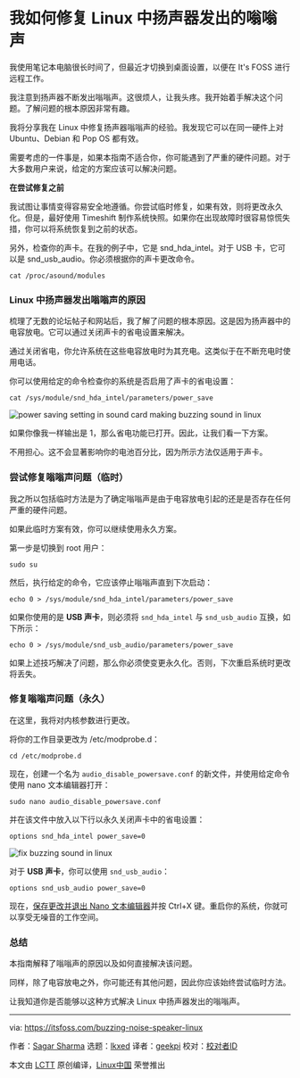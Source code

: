 [#]: subject: "How I Fixed Buzzing Noise Coming from Speakers in Linux"
[#]: via: "https://itsfoss.com/buzzing-noise-speaker-linux"
[#]: author: "Sagar Sharma https://itsfoss.com/author/sagar/"
[#]: collector: "lkxed"
[#]: translator: "geekpi"
[#]: reviewer: " "
[#]: publisher: " "
[#]: url: " "

我如何修复 Linux 中扬声器发出的嗡嗡声
======

我使用笔记本电脑很长时间了，但最近才切换到桌面设置，以便在 It's FOSS 进行远程工作。

我注意到扬声器不断发出嗡嗡声。这很烦人，让我头疼。我开始着手解决这个问题。了解问题的根本原因非常有趣。

我将分享我在 Linux 中修复扬声器嗡嗡声的经验。我发现它可以在同一硬件上对 Ubuntu、Debian 和 Pop OS 都有效。

需要考虑的一件事是，如果本指南不适合你，你可能遇到了严重的硬件问题。对于大多数用户来说，给定的方案应该可以解决问题。

**在尝试修复之前**

我试图让事情变得容易安全地遵循。你尝试临时修复，如果有效，则将更改永久化。但是，最好使用 Timeshift 制作系统快照。如果你在出现故障时很容易惊慌失措，你可以将系统恢复到之前的状态。

另外，检查你的声卡。在我的例子中，它是 snd_hda_intel。对于 USB 卡，它可以是 snd_usb_audio。你必须根据你的声卡更改命令。

```
cat /proc/asound/modules
```

### Linux 中扬声器发出嗡嗡声的原因

梳理了无数的论坛帖子和网站后，我了解了问题的根本原因。这是因为扬声器中的电容放电。它可以通过关闭声卡的省电设置来解决。

通过关闭省电，你允许系统在这些电容放电时为其充电。这类似于在不断充电时使用电话。

你可以使用给定的命令检查你的系统是否启用了声卡的省电设置：

```
cat /sys/module/snd_hda_intel/parameters/power_save
```

![power saving setting in sound card making buzzing sound in linux][1]

如果你像我一样输出是 1，那么省电功能已打开。因此，让我们看一下方案。

不用担心。这不会显著影响你的电池百分比，因为所示方法仅适用于声卡。

### 尝试修复嗡嗡声问题（临时）

我之所以包括临时方法是为了确定嗡嗡声是由于电容放电引起的还是是否存在任何严重的硬件问题。

如果此临时方案有效，你可以继续使用永久方案。

第一步是切换到 root 用户：

```
sudo su
```

然后，执行给定的命令，它应该停止嗡嗡声直到下次启动：

```
echo 0 > /sys/module/snd_hda_intel/parameters/power_save
```

如果你使用的是 **USB 声卡**，则必须将 `snd_hda_intel` 与 `snd_usb_audio` 互换，如下所示：

```
echo 0 > /sys/module/snd_usb_audio/parameters/power_save
```

如果上述技巧解决了问题，那么你必须使变更永久化。否则，下次重启系统时更改将丢失。

### 修复嗡嗡声问题（永久）

在这里，我将对内核参数进行更改。

将你的工作目录更改为 /etc/modprobe.d：

```
cd /etc/modprobe.d
```

现在，创建一个名为 `audio_disable_powersave.conf` 的新文件，并使用给定命令使用 nano 文本编辑器打开：

```
sudo nano audio_disable_powersave.conf
```

并在该文件中放入以下行以永久关闭声卡中的省电设置：

```
options snd_hda_intel power_save=0
```

![fix buzzing sound in linux][2]

对于 **USB 声卡**，你可以使用 `snd_usb_audio`：

```
options snd_usb_audio power_save=0
```

现在，[保存更改并退出 Nano 文本编辑器][3]并按 Ctrl+X 键。重启你的系统，你就可以享受无噪音的工作空间。

### 总结

本指南解释了嗡嗡声的原因以及如何直接解决该问题。

同样，除了电容放电之外，你可能还有其他问题，因此你应该始终尝试临时方法。

让我知道你是否能够以这种方式解决 Linux 中扬声器发出的嗡嗡声。

--------------------------------------------------------------------------------

via: https://itsfoss.com/buzzing-noise-speaker-linux

作者：[Sagar Sharma][a]
选题：[lkxed][b]
译者：[geekpi](https://github.com/geekpi)
校对：[校对者ID](https://github.com/校对者ID)

本文由 [LCTT](https://github.com/LCTT/TranslateProject) 原创编译，[Linux中国](https://linux.cn/) 荣誉推出

[a]: https://itsfoss.com/author/sagar/
[b]: https://github.com/lkxed
[1]: https://itsfoss.com/wp-content/uploads/2022/11/power-saving-setting-in-sound-card-making-buzzing-sound-in-linux.png
[2]: https://itsfoss.com/wp-content/uploads/2022/11/fix-buzzing-sound-in-linux.png
[3]: https://linuxhandbook.com/nano-save-exit/
